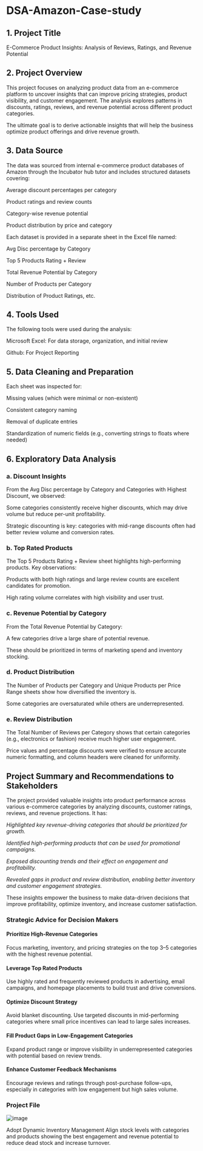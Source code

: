 # DSA-Amazon-Case-study

## 1. Project Title
 E-Commerce Product Insights: Analysis of Reviews, Ratings, and Revenue Potential

## 2. Project Overview
This project focuses on analyzing product data from an e-commerce platform to uncover insights that can improve pricing strategies, product visibility, and customer engagement. The analysis explores patterns in discounts, ratings, reviews, and revenue potential across different product categories.

The ultimate goal is to derive actionable insights that will help the business optimize product offerings and drive revenue growth.

## 3. Data Source
The data was sourced from internal e-commerce product databases of Amazon through the Incubator hub tutor and includes structured datasets covering:

Average discount percentages per category

Product ratings and review counts

Category-wise revenue potential

Product distribution by price and category

Each dataset is provided in a separate sheet in the Excel file named:

Avg Disc percentage by Category

Top 5 Products Rating + Review

Total Revenue Potential by Category

Number of Products per Category

Distribution of Product Ratings, etc.

## 4. Tools Used
The following tools were used during the analysis:

Microsoft Excel: For data storage, organization, and initial review

Github: For Project Reporting

## 5. Data Cleaning and Preparation
Each sheet was inspected for:

Missing values (which were minimal or non-existent)

Consistent category naming

Removal of duplicate entries

Standardization of numeric fields (e.g., converting strings to floats where needed)

## 6. Exploratory Data Analysis
### a. Discount Insights
From the Avg Disc percentage by Category and Categories with Highest Discount, we observed:

Some categories consistently receive higher discounts, which may drive volume but reduce per-unit profitability.

Strategic discounting is key: categories with mid-range discounts often had better review volume and conversion rates.

### b. Top Rated Products
The Top 5 Products Rating + Review sheet highlights high-performing products. Key observations:

Products with both high ratings and large review counts are excellent candidates for promotion.

High rating volume correlates with high visibility and user trust.

### c. Revenue Potential by Category
From the Total Revenue Potential by Category:

A few categories drive a large share of potential revenue.

These should be prioritized in terms of marketing spend and inventory stocking.

### d. Product Distribution
The Number of Products per Category and Unique Products per Price Range sheets show how diversified the inventory is.

Some categories are oversaturated while others are underrepresented.

### e. Review Distribution
The Total Number of Reviews per Category shows that certain categories (e.g., electronics or fashion) receive much higher user engagement.

Price values and percentage discounts were verified to ensure accurate numeric formatting, and column headers were cleaned for uniformity.

## Project Summary and Recommendations to Stakeholders
The project provided valuable insights into product performance across various e-commerce categories by analyzing discounts, customer ratings, reviews, and revenue projections. It has:

*Highlighted key revenue-driving categories that should be prioritized for growth.*

*Identified high-performing products that can be used for promotional campaigns.*

*Exposed discounting trends and their effect on engagement and profitability.*

*Revealed gaps in product and review distribution, enabling better inventory and customer engagement strategies.*

These insights empower the business to make data-driven decisions that improve profitability, optimize inventory, and increase customer satisfaction.

### Strategic Advice for Decision Makers
#### Prioritize High-Revenue Categories
Focus marketing, inventory, and pricing strategies on the top 3–5 categories with the highest revenue potential.

#### Leverage Top Rated Products
Use highly rated and frequently reviewed products in advertising, email campaigns, and homepage placements to build trust and drive conversions.

#### Optimize Discount Strategy
Avoid blanket discounting. Use targeted discounts in mid-performing categories where small price incentives can lead to large sales increases.

#### Fill Product Gaps in Low-Engagement Categories
Expand product range or improve visibility in underrepresented categories with potential based on review trends.

#### Enhance Customer Feedback Mechanisms
Encourage reviews and ratings through post-purchase follow-ups, especially in categories with low engagement but high sales volume.


### Project File
![image](https://github.com/user-attachments/assets/ee247499-c25b-4d6f-bdf1-99141bfdaf1e)

Adopt Dynamic Inventory Management
Align stock levels with categories and products showing the best engagement and revenue potential to reduce dead stock and increase turnover.
